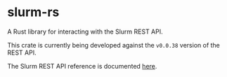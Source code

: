 # slurm-rs

A Rust library for interacting with the Slurm REST API.

This crate is currently being developed against the `v0.0.38` version
of the REST API.

The Slurm REST API reference is documented [here](https://slurm.schedmd.com/rest_api.htm).
